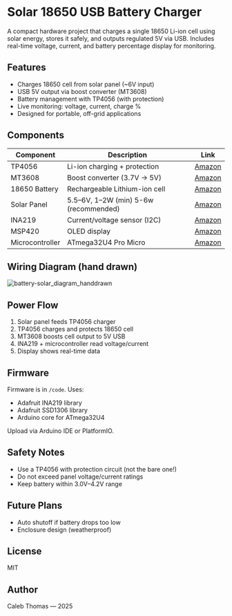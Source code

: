 # Solar 18650 USB Battery Charger

A compact hardware project that charges a single 18650 Li-ion cell using solar energy, stores it safely, and outputs regulated 5V via USB. Includes real-time voltage, current, and battery percentage display for monitoring.

## Features
- Charges 18650 cell from solar panel (~6V input)
- USB 5V output via boost converter (MT3608)
- Battery management with TP4056 (with protection)
- Live monitoring: voltage, current, charge %
- Designed for portable, off-grid applications

## Components
| Component | Description | Link |
|-----------|-------------|------|
| TP4056 | Li-ion charging + protection | [Amazon](https://www.amazon.com/HiLetgo-Lithium-Charging-Protection-Functions/dp/B07PKND8KG/ref=sr_1_3?crid=2RNCS27X3G67O&dib=eyJ2IjoiMSJ9.mmqI1134FS87MHz1mUcWtVQ3nl56sscrnSMxLFpWabzs2P0VEpvBhthLuQU6SI2Miw-I83Qy9o5TsMndADuD7kOOSb3OrmbtbkryfY6n36x4uXgLHjDBbQdK3YvKYhaD_6Ld93CpeP-UHwzHBChaIwkmEzZ6JKOD7jCRDQ6-ocDRUUeq0i-wfOQYnde4objwYD_PROqkFCInSDxSNV8qIUcOZHZn3yFOwOWFto0EUsk.8vyBwRi72GVM1dxXRx4JKOLEvJc0XP319kvKBtV_rYo&dib_tag=se&keywords=tp4056&qid=1746113787&sprefix=TP40%2Caps%2C341&sr=8-3) |
| MT3608 | Boost converter (3.7V → 5V) | [Amazon](https://www.amazon.com/Dorhea-MT3608-DC-DC-Boost-Converter/dp/B089JYBF25/ref=sr_1_3?crid=1URDLFIGHF7P6&dib=eyJ2IjoiMSJ9.V20UGII4iKhMPSdbA0ORU8ntDcx_O-vpOIRGcpWJV8KYxJ7Fs-oJWyISZ1iSuNb3ElBPVExAVAFQFpZh5Ed6HEAoc5BOM3fxMdJGXJotV6QVZAnsJkccjFaDuhu2CtmD814tj8uIL17duBEOBTgrYZ3MfOMJGW9eC3Kt6-rKT-v74PE6zYvuFmAbYG8XouuDGLXcoEBg26C0AazPxRWOynIeExWw3o4wksGlxug4YDI.0apLGxT--sNxn0hRxi54YFQ_082fLE6HxtZaWxaJNRI&dib_tag=se&keywords=mt3608&qid=1746113828&sprefix=mt3608%2Caps%2C840&sr=8-3) |
| 18650 Battery | Rechargeable Lithium-ion cell | [Amazon](https://www.amazon.com/SOOCOOL-Authentic-Samsung30Q-3000mAh-Rechargeable/dp/B0BNLPWKXR/ref=sr_1_1?crid=3H910QB4QT481&dib=eyJ2IjoiMSJ9.8dfLZecFGenay0DPLh_DLp0al9-OGI0lWv9BVXajcJ3aus9XTZrkss7V3D0G8aShmSXJVmtKYAfr72NruQBwH6vf3bU3GFlDRp9p9dqI8dHUeh6PnRfE07JZf75R8ntffCbo1LA9f5IIitYwkjNKjTNjYmygqOfn2qI68QGcht9Ed77__bpH8oJMa8tP4FiBN5312LDdzihDdaZDdGZNbykqYoStQQaiRPnw1p7FQEY.wnX675NlDCwqp32gKxwc1Zc61mPt09bS9pgasS_ij6c&dib_tag=se&keywords=samsung+30q+18650+3000mah+15a+battery&qid=1746113863&sprefix=18650+3000mAh+sam%2Caps%2C235&sr=8-1) |
| Solar Panel | 5.5–6V, 1–2W (min) 5-6w (recommended) | [Amazon](https://www.amazon.com/POWOXI-Maintainer-Intelligent-Controller-Waterproof/dp/B089SVMPHL/ref=sr_1_4?crid=2OZBMUNRHPZA5&dib=eyJ2IjoiMSJ9.rTQirNrW6diGTWMsa86kMUhT7YxLt5144Q9BgTImu0Iz8i1PMQz15hHDgbOXm2Kz9bvChrItzdzXZyRf6AmWo_WOjTII1f5SL6Wp-zw_EgmoEo9hKD426Dbo9xQJlpv0Fzfmd9aw5zyDdnwiOPgkhwHNk2FWSEV8BAw8zXxPtRhp_eXwKmbq6vdWQA2SFXPVN53VXgeS_Oi39-qZTmzjIDY8dyVl-zmzhRbOjZZvkgw.d036ePt3E2ZSaa8IYuVzZKJGpSqT2OKz9lxlyxGiq-k&dib_tag=se&keywords=6w+6v+solar+panel&qid=1746113885&sprefix=6w+6v+solar+panel%2Caps%2C155&sr=8-4) |
| INA219 | Current/voltage sensor (I2C) | [Amazon](https://www.amazon.com/Interface-Bi-Directional-Current-Monitoring-Breakout/dp/B0CP6WHSS7/ref=sr_1_3?crid=2DOH3DPSOSLC0&dib=eyJ2IjoiMSJ9.jRGNsF10hIV0b5XiN0szdm1wVTkm_4rhStZfkAWr6y4VCDljqBddg1qMXc4bJrlq8Y07e98vc1eeQwkJhgbs1IbdiiGgiIY3iGnPhGTRKiI0I_0fdVMJvjMaIw6OSpPV298dXBNh17DMcWzyIijaPKF3qf4WdGQbj8d1zi5YB2aE_b5S8zQNkbpK2RgF6I-sGkNOl7xHWAuTuIFXoDSh9c6zgTsLaC6D0xzurMvYMp0.x4d8hh8CSFuMNsngDsyHf3ZjgSmLJVKAQ_XlbgOmWq8&dib_tag=se&keywords=INA219&qid=1746113916&sprefix=ina219%2Caps%2C136&sr=8-3) |
| MSP420 | OLED display | [Amazon](https://www.amazon.com/DIYmall-Serial-128x64-Display-Arduino/dp/B00O2KDQBE/ref=sr_1_4?crid=NX5RN4BJSZ7C&dib=eyJ2IjoiMSJ9.z_zp54ql1z5bqQoe4uoh3BpRL4besxbvDWWJyZ5L_vX0hWX__eVE5a7apejz5xFVpl8q8GTTaAUAXQ-3VBwwxkCvLMJjkccQSzSyNNYdWBEPn1ausPe3LZ7maFxtNmmJFVDELS5rpqFsVdZ37mimMYZqrmJWe_PAWjI6HnUM-3-6_a9UWQAIJLBIepd-EDL7FggZOXOw8sT-WvgBT1qoxsvuLvAvp8RDp_6LA4hcf5pEwhwMthOX16Gb9bbW1ln_tgaauvaPiJp0zOvILHRzh08cLbyM8Fv4U8Oop5EldPA.qX2GPfRVsNJFZ5P7l2I2bDXyd24Q06WU6yaWYi8Atec&dib_tag=se&keywords=msp420&qid=1746113938&sprefix=msp42%2Caps%2C228&sr=8-4&th=1) |
| Microcontroller | ATmega32U4 Pro Micro | [Amazon](https://www.amazon.com/Atmega32U4-Programming-Development-Micro-Controller-Compatible/dp/B0D83FBYPD/ref=sr_1_3?crid=2A1615KXQR3PP&dib=eyJ2IjoiMSJ9.3P-KUgX1Vdaf0PPqaQWYDDFFpmIne7paSLLC7cj06wZzQRiK_Zgsr5t47HOHDOjw0-xEI7uzMXsyN0rkQQiejN3CBnK2NkM_6-ZJcMYPQLJsdgpjUvp6fe8Qwkq3xK6BbhFbkxv1lXOLC-rqzhmUJ57H9Ez1HM1ySqBdfXcWuqfUnvdoGof__ojXH12lJSm8mnLzb2OjlLsRAbFw4qFsOpuwmE-Xf1yQgN5FKtahfxk.uv5uALh_FZmeVCsZ87ZWovZdr6M52td4tGThJKVEAmo&dib_tag=se&keywords=atmega32u4&qid=1746113957&sprefix=atmega32u4%2Caps%2C231&sr=8-3) |

## Wiring Diagram (hand drawn)
![battery-solar_diagram_handdrawn](https://github.com/user-attachments/assets/a876beda-2d41-483d-8622-2acf698c077d)


## Power Flow
1. Solar panel feeds TP4056 charger
2. TP4056 charges and protects 18650 cell
3. MT3608 boosts cell output to 5V USB
4. INA219 + microcontroller read voltage/current
5. Display shows real-time data

## Firmware
Firmware is in `/code`. Uses:
- Adafruit INA219 library
- Adafruit SSD1306 library
- Arduino core for ATmega32U4

Upload via Arduino IDE or PlatformIO.

## Safety Notes
- Use a TP4056 with protection circuit (not the bare one!)
- Do not exceed panel voltage/current ratings
- Keep battery within 3.0V–4.2V range

## Future Plans
- Auto shutoff if battery drops too low
- Enclosure design (weatherproof)

## License
MIT

## Author
Caleb Thomas — 2025

